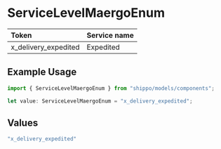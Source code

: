 # ServiceLevelMaergoEnum

|Token | Service name|
|:---|:---|
| x_delivery_expedited | Expedited|


## Example Usage

```typescript
import { ServiceLevelMaergoEnum } from "shippo/models/components";

let value: ServiceLevelMaergoEnum = "x_delivery_expedited";
```

## Values

```typescript
"x_delivery_expedited"
```